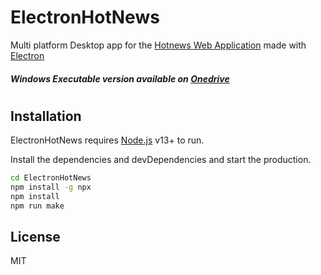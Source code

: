 # ElectronHotNews

Multi platform Desktop app for the [Hotnews Web Application](https://github.com/Ysn4Irix/hotnews) made with [Electron](https://www.electronjs.org)

##### Windows Executable version available on [Onedrive](https://1drv.ms/u/s!AlKjSRgLOnwJefqRaPefofh3bm4)
#
## Installation

ElectronHotNews requires [Node.js](https://nodejs.org/) v13+ to run.

Install the dependencies and devDependencies and start the production.

```sh
cd ElectronHotNews
npm install -g npx
npm install
npm run make
```

## License

MIT